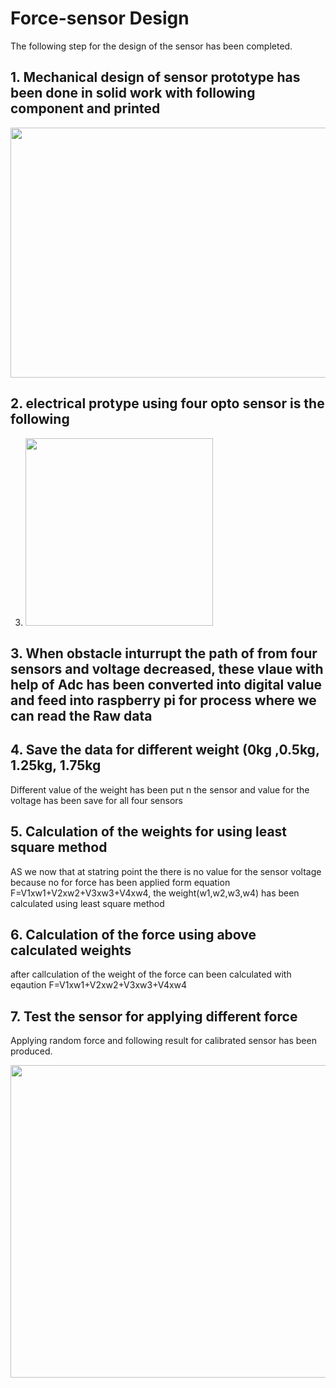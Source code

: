  # Force-sensor Design 


The following step for the design of the sensor has been completed.
      
 ## 1. Mechanical design of sensor prototype has been done in solid work with following component and printed
  <img src="https://github.com/razainno/force-sensor/blob/main/mechanical_part.JPG" width="550" height="400">
  
  
  
   ## 2. electrical protype using four opto sensor is the following
 3. <img src="https://github.com/razainno/force-sensor/blob/main/photo5879850171876095368.jpg" width="300" height="300">



 ## 3.  When obstacle inturrupt the path of from four sensors and voltage decreased, these vlaue with help of Adc has been converted into digital value and feed into raspberry pi for process where we can read the Raw data

 ## 4. Save the data for different weight (0kg ,0.5kg, 1.25kg, 1.75kg
Different value of the weight has been put n the sensor and value for the voltage has been save for all four sensors
 ## 5. Calculation of the weights for using least square method 
 AS we now that at statring point the there is no value for the sensor voltage because no for force has been applied 
 form equation F=V1xw1+V2xw2+V3xw3+V4xw4, the weight(w1,w2,w3,w4) has been calculated using least square method 
 ##  6. Calculation of the force using above calculated weights
 after callculation of the weight of the force can been calculated with  eqaution F=V1xw1+V2xw2+V3xw3+V4xw4 
  ## 7. Test the sensor for applying different force
 Applying random force and following result for calibrated sensor has been produced.
 
  <img src="https://github.com/razainno/force-sensor/blob/main/calibration_1.JPG" width="1200" height="500">
 
 
    


           
